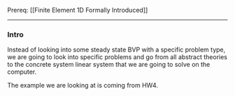 Prereq: [[Finite Element 1D Formally Introduced]]


---
### **Intro**

Instead of looking into some steady state BVP with a specific problem type, we are going to look into specific problems and go from all abstract theories to the concrete system linear system that we are going to solve on the computer. 

The example we are looking at is coming from HW4. 

